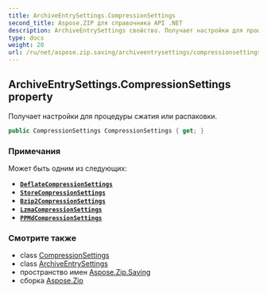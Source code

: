 ```yaml
---
title: ArchiveEntrySettings.CompressionSettings
second_title: Aspose.ZIP для справочника API .NET
description: ArchiveEntrySettings свойство. Получает настройки для процедуры сжатия или распаковки.
type: docs
weight: 20
url: /ru/net/aspose.zip.saving/archiveentrysettings/compressionsettings/
---
```

## ArchiveEntrySettings.CompressionSettings property

Получает настройки для процедуры сжатия или распаковки.

```csharp
public CompressionSettings CompressionSettings { get; }
```

### Примечания

Может быть одним из следующих:

* **[`DeflateCompressionSettings`](../../deflatecompressionsettings/)**
* **[`StoreCompressionSettings`](../../storecompressionsettings/)**
* **[`Bzip2CompressionSettings`](../../bzip2compressionsettings/)**
* **[`LzmaCompressionSettings`](../../lzmacompressionsettings/)**
* **[`PPMdCompressionSettings`](../../ppmdcompressionsettings/)**

### Смотрите также

* class [CompressionSettings](../../compressionsettings/)
* class [ArchiveEntrySettings](../)
* пространство имен [Aspose.Zip.Saving](../../archiveentrysettings/)
* сборка [Aspose.Zip](../../../)


